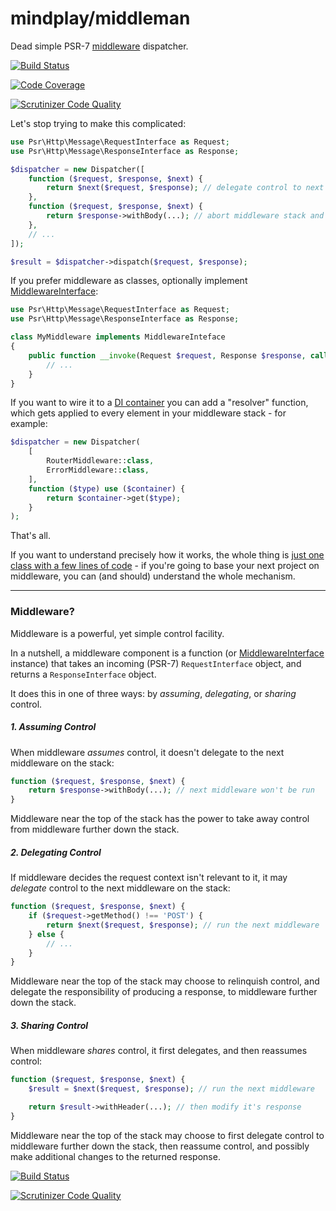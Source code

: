mindplay/middleman
==================

Dead simple PSR-7 [middleware](#middleware) dispatcher.

[![Build Status](https://travis-ci.org/mindplay-dk/middleman.svg)](https://travis-ci.org/mindplay-dk/middleman)

[![Code Coverage](https://scrutinizer-ci.com/g/mindplay-dk/middleman/badges/coverage.png?b=master)](https://scrutinizer-ci.com/g/mindplay-dk/middleman/?branch=master)

[![Scrutinizer Code Quality](https://scrutinizer-ci.com/g/mindplay-dk/middleman/badges/quality-score.png?b=master)](https://scrutinizer-ci.com/g/mindplay-dk/middleman/?branch=master)

Let's stop trying to make this complicated:

```php
use Psr\Http\Message\RequestInterface as Request;
use Psr\Http\Message\ResponseInterface as Response;

$dispatcher = new Dispatcher([
    function ($request, $response, $next) {
        return $next($request, $response); // delegate control to next middleware
    },
    function ($request, $response, $next) {
        return $response->withBody(...); // abort middleware stack and return the response
    },
    // ...
]);

$result = $dispatcher->dispatch($request, $response);
```

If you prefer middleware as classes, optionally implement [MiddlewareInterface](src/MiddlewareInterface.php):

```php
use Psr\Http\Message\RequestInterface as Request;
use Psr\Http\Message\ResponseInterface as Response;

class MyMiddleware implements MiddlewareInteface
{
    public function __invoke(Request $request, Response $response, callable $next) {
        // ...
    }
}
```

If you want to  wire it to a [DI container](https://github.com/container-interop/container-interop#compatible-projects)
you can add a "resolver" function, which gets applied to every element in your middleware stack - for example:

```php
$dispatcher = new Dispatcher(
    [
        RouterMiddleware::class,
        ErrorMiddleware::class,
    ],
    function ($type) use ($container) {
        return $container->get($type);
    }
);
```

That's all.

If you want to understand precisely how it works, the whole thing is [just one class
with a few lines of code](src/Dispatcher.php) - if you're going to base your next
project on middleware, you can (and should) understand the whole mechanism.

-----

<a name="middleware"></a>
### Middleware?

Middleware is a powerful, yet simple control facility.

In a nutshell, a middleware component is a function (or [MiddlewareInterface](src/MiddlewareInterface.php) instance)
that takes an incoming (PSR-7) `RequestInterface` object, and returns a `ResponseInterface` object.

It does this in one of three ways: by *assuming*, *delegating*, or *sharing* control.

##### 1. Assuming Control

When middleware *assumes* control, it doesn't delegate to the next middleware on the stack:

```php
function ($request, $response, $next) {
    return $response->withBody(...); // next middleware won't be run
}
```

Middleware near the top of the stack has the power to take away control from middleware
further down the stack.

##### 2. Delegating Control

If middleware decides the request context isn't relevant to it, it may *delegate* control
to the next middleware on the stack:

```php
function ($request, $response, $next) {
    if ($request->getMethod() !== 'POST') {
        return $next($request, $response); // run the next middleware
    } else {
        // ...
    }
}
```

Middleware near the top of the stack may choose to relinquish control, and delegate
the responsibility of producing a response, to middleware further down the stack.

##### 3. Sharing Control

When middleware *shares* control, it first delegates, and then reassumes control:

```php
function ($request, $response, $next) {
    $result = $next($request, $response); // run the next middleware

    return $result->withHeader(...); // then modify it's response
}
```

Middleware near the top of the stack may choose to first delegate control to middleware
further down the stack, then reassume control, and possibly make additional changes to
the returned response.

[![Build Status](https://travis-ci.org/mindplay-dk/middleman.svg)](https://travis-ci.org/mindplay-dk/middleman)

[![Scrutinizer Code Quality](https://scrutinizer-ci.com/g/mindplay-dk/middleman/badges/quality-score.png?b=master)](https://scrutinizer-ci.com/g/mindplay-dk/middleman/?branch=master)
